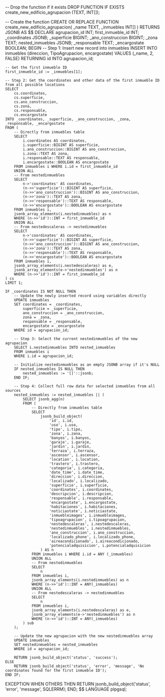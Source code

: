 -- Drop the function if it exists
DROP FUNCTION IF EXISTS create_new_edificio_agrupacion (TEXT, INT[]);

-- Create the function
CREATE OR REPLACE FUNCTION create_new_edificio_agrupacion(
    _name TEXT,
    _inmuebles INT[]
) RETURNS JSONB AS $$
DECLARE
    agrupacion_id INT;
    first_inmueble_id INT;
    _coordinates JSONB;
    _superficie BIGINT;
    _ano_construccion BIGINT;
    _zona TEXT;
    nested_inmuebles JSONB;
    _responsable TEXT;
    _encargostate BOOLEAN;
BEGIN
    -- Step 1: Insert new record into inmuebles
    INSERT INTO inmuebles (direccion, TipoAgrupacion, encargostate)
    VALUES (_name, 2, FALSE)
    RETURNING id INTO agrupacion_id;

    -- Get the first inmueble ID
    first_inmueble_id := _inmuebles[1];

    -- Step 2: Get the coordinates and other data of the first inmueble ID from all possible locations
    SELECT 
        cs.coordinates,
        cs.superficie, 
        cs.ano_construccion, 
        cs.zona, 
        cs.responsable, 
        cs.encargostate
    INTO _coordinates, _superficie, _ano_construccion, _zona, _responsable, _encargostate
    FROM (
        -- Directly from inmuebles table
        SELECT 
            i.coordinates AS coordinates, 
            i.superficie::BIGINT AS superficie, 
            i.ano_construccion::BIGINT AS ano_construccion, 
            i.zona::TEXT AS zona, 
            i.responsable::TEXT AS responsable, 
            i.encargostate::BOOLEAN AS encargostate
        FROM inmuebles i WHERE i.id = first_inmueble_id
        UNION ALL
        -- From nestedinmuebles
        SELECT 
            n->'coordinates' AS coordinates, 
            (n->>'superficie')::BIGINT AS superficie, 
            (n->>'ano_construccion')::BIGINT AS ano_construccion, 
            (n->>'zona')::TEXT AS zona,
            (n->>'responsable')::TEXT AS responsable,
            (n->>'encargostate')::BOOLEAN AS encargostate
        FROM inmuebles i,
        jsonb_array_elements(i.nestedinmuebles) as n
        WHERE (n->>'id')::INT = first_inmueble_id
        UNION ALL
        -- From nestedescaleras -> nestedinmuebles
        SELECT 
            n->'coordinates' AS coordinates, 
            (n->>'superficie')::BIGINT AS superficie, 
            (n->>'ano_construccion')::BIGINT AS ano_construccion, 
            (n->>'zona')::TEXT AS zona,
            (n->>'responsable')::TEXT AS responsable,
            (n->>'encargostate')::BOOLEAN AS encargostate
        FROM inmuebles i,
        jsonb_array_elements(i.nestedescaleras) as e,
        jsonb_array_elements(e->'nestedinmuebles') as n
        WHERE (n->>'id')::INT = first_inmueble_id
    ) cs
    LIMIT 1;

    IF _coordinates IS NOT NULL THEN
        -- Update the newly inserted record using variables directly
        UPDATE inmuebles
        SET coordinates = _coordinates,
            superficie = _superficie,
            ano_construccion = _ano_construccion,
            zona = _zona,
            responsable = _responsable,
            encargostate = _encargostate
        WHERE id = agrupacion_id;

        -- Step 3: Select the current nestedinmuebles of the new agrupacion
        SELECT i.nestedinmuebles INTO nested_inmuebles
        FROM inmuebles i
        WHERE i.id = agrupacion_id;

        -- Initialize nestedinmuebles as an empty JSONB array if it's NULL
        IF nested_inmuebles IS NULL THEN
            nested_inmuebles := '[]'::jsonb;
        END IF;

        -- Step 4: Collect full row data for selected inmuebles from all sources
        nested_inmuebles := nested_inmuebles || (
            SELECT jsonb_agg(n)
            FROM (
                -- Directly from inmuebles table
                SELECT 
                    jsonb_build_object(
                        'id', i.id,
                        'uso', i.uso,
                        'tipo', i.tipo,
                        'zona', i.zona,
                        'banyos', i.banyos,
                        'garaje', i.garaje,
                        'jardin', i.jardin,
                        'terraza', i.terraza,
                        'ascensor', i.ascensor,
                        'location', i.location,
                        'trastero', i.trastero,
                        'categoria', i.categoria,
                        'date_time', i.date_time,
                        'direccion', i.direccion,
                        'localizado', i.localizado,
                        'superficie', i.superficie,
                        'coordinates', i.coordinates,
                        'descripcion', i.descripcion,
                        'responsable', i.responsable,
                        'encargostate', i.encargostate,
                        'habitaciones', i.habitaciones,
                        'noticiastate', i.noticiastate,
                        'inmuebleimages', i.inmuebleimages,
                        'tipoagrupacion', i.tipoagrupacion,
                        'nestedescaleras', i.nestedescaleras,
                        'nestedinmuebles', i.nestedinmuebles,
                        'ano_construccion', i.ano_construccion,
                        'localizado_phone', i.localizado_phone,
                        'aireacondicionado', i.aireacondicionado,
                        'potencialadquisicion', i.potencialadquisicion
                    ) AS n
                FROM inmuebles i WHERE i.id = ANY (_inmuebles)
                UNION ALL
                -- From nestedinmuebles
                SELECT 
                    n
                FROM inmuebles i,
                jsonb_array_elements(i.nestedinmuebles) as n
                WHERE (n->>'id')::INT = ANY(_inmuebles)
                UNION ALL
                -- From nestedescaleras -> nestedinmuebles
                SELECT 
                    n
                FROM inmuebles i,
                jsonb_array_elements(i.nestedescaleras) as e,
                jsonb_array_elements(e->'nestedinmuebles') as n
                WHERE (n->>'id')::INT = ANY(_inmuebles)
            ) sub
        );

        -- Update the new agrupacion with the new nestedinmuebles array
        UPDATE inmuebles
        SET nestedinmuebles = nested_inmuebles
        WHERE id = agrupacion_id;

        RETURN jsonb_build_object('status', 'success');
    ELSE
        RETURN jsonb_build_object('status', 'error', 'message', 'No coordinates found for the first inmueble ID');
    END IF;
EXCEPTION
    WHEN OTHERS THEN
        RETURN jsonb_build_object('status', 'error', 'message', SQLERRM);
END;
$$ LANGUAGE plpgsql;